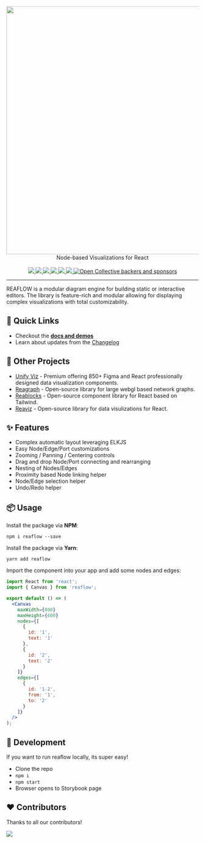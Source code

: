<div align="center">
  <img width="650" src="docs/assets/logo-light.png">
  <br />
  Node-based Visualizations for React
  <br /><br />
  <a href="https://github.com/reaviz/reaflow/workflows/build/">
    <img src="https://github.com/reaviz/reaflow/workflows/build/badge.svg?branch=master" />
  </a>
  <a href="https://npm.im/reaflow">
    <img src="https://img.shields.io/npm/v/reaflow.svg" />
  </a>
  <a href="https://npm.im/reaflow">
    <img src="https://badgen.net/npm/dw/reaflow" />
  </a>
  <a href="https://github.com/reaviz/reaflow/blob/master/LICENSE">
    <img src="https://badgen.now.sh/badge/license/apache2" />
  </a>
  <a href="https://bundlephobia.com/result?p=reaflow">
    <img src="https://badgen.net/bundlephobia/minzip/reaflow">
  </a>
  <a href="https://discord.gg/tt8wGExq35">
    <img src="https://img.shields.io/discord/773948315037073409?label=discord">
  </a>
  <a href="https://opencollective.com/reaviz">
    <img alt="Open Collective backers and sponsors" src="https://img.shields.io/opencollective/all/reaviz?label=backers">
  </a>
</div>

---

REAFLOW is a modular diagram engine for building static or interactive editors. The library is feature-rich and modular allowing for displaying complex visualizations with total customizability.

## 🚀 Quick Links

- Checkout the [**docs and demos**](https://reaflow.dev)
- Learn about updates from the [Changelog](CHANGELOG.md)

## 💎 Other Projects

- [Unify Viz](https://unifyviz.com?utm=reaflow) - Premium offering 850+ Figma and React professionally designed data visualization
components.
- [Reagraph](https://reagraph.dev?utm=reaflow) - Open-source library for large webgl based network graphs.
- [Reablocks](https://reablocks.dev?utm=reaflow) - Open-source component library for React based on Tailwind.
- [Reaviz](https://reaviz.io?utm=reaflow) - Open-source library for data visulizations for React. 

## ✨ Features

- Complex automatic layout leveraging ELKJS
- Easy Node/Edge/Port customizations
- Zooming / Panning / Centering controls
- Drag and drop Node/Port connecting and rearranging
- Nesting of Nodes/Edges
- Proximity based Node linking helper
- Node/Edge selection helper
- Undo/Redo helper

## 📦 Usage

Install the package via **NPM**:

```
npm i reaflow --save
```

Install the package via **Yarn**:

```
yarn add reaflow
```

Import the component into your app and add some nodes and edges:

```jsx
import React from 'react';
import { Canvas } from 'reaflow';

export default () => (
  <Canvas
    maxWidth={800}
    maxHeight={600}
    nodes={[
      {
        id: '1',
        text: '1'
      },
      {
        id: '2',
        text: '2'
      }
    ]}
    edges={[
      {
        id: '1-2',
        from: '1',
        to: '2'
      }
    ]}
  />
);
```

## 🔭 Development

If you want to run reaflow locally, its super easy!

- Clone the repo
- `npm i`
- `npm start`
- Browser opens to Storybook page

## ❤️ Contributors

Thanks to all our contributors!

<a href="https://github.com/reaviz/reaviz/graphs/contributors"><img src="https://opencollective.com/reaviz/contributors.svg?width=890" /></a>
